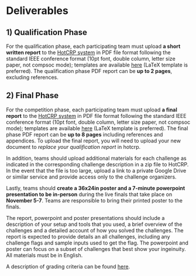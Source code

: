 # Deliverables

## 1) Qualification Phase

For the qualification phase, each participating team must upload **a short written report** to the [HotCRP system](https://hotcrp.engineering.nyu.edu/) in PDF file format following the standard IEEE conference format (10pt font, double column, letter size paper, not compsoc mode); templates are available [here](http://www.ieee.org/conferences_events/conferences/publishing/templates.html) (LaTeX template is preferred). The qualification phase PDF report can be **up to 2 pages**, excluding references.

## 2) Final Phase

For the competition phase, each participating team must upload **a final report** to
the [HotCRP system](https://hotcrp.engineering.nyu.edu/) in PDF file format
following the standard IEEE conference format (10pt font, double column, letter
size paper, not compsoc mode); templates are available
[here](http://www.ieee.org/conferences_events/conferences/publishing/templates.html)
(LaTeX template is preferred). The final phase PDF report can be **up to 8
pages** including references and appendices. To upload the final report, you will need to upload your new document to _replace your qualification report_ in hotcrp.


In addition, teams should upload additional materials for each challenge as
indicated in the corresponding challenge description in a zip file to HotCRP. In
the event that the file is too large, upload a link to a private Google Drive or
similar service and provide access only to the challenge organizers.

Lastly, teams should **create a 36x24in poster and a 7-minute powerpoint presentation
to be in-person**
during the live finals that take place on **November 5-7**. Teams are responsible to bring their printed poster to the finals.

The report, powerpoint and poster presentations should include a description of your setup and tools that you used, a brief overview of the challenges and a detailed account of how you solved the challenges. The report is expected to provide details an all challenges, including any challenge flags and sample inputs used to get the flag. The powerpoint and poster can focus on a subset of challenges that best show your ingeinuity. All materials must be in English.

A description of grading criteria can be found
[here](https://github.com/TrustworthyComputing/csaw_esc_2025/blob/main/Challenge_Description.md#final-phase-evaluation-and-grading-policies).
